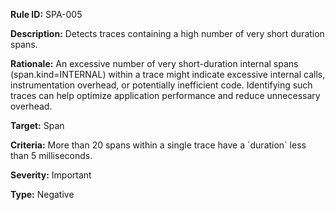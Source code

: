 **Rule ID:** SPA-005

**Description:** Detects traces containing a high number of very short duration spans.

**Rationale:** An excessive number of very short-duration internal spans (span.kind=INTERNAL) within a trace might indicate excessive internal calls, instrumentation overhead, or potentially inefficient code. Identifying such traces can help optimize application performance and reduce unnecessary overhead.

**Target:** Span

**Criteria:** More than 20 spans within a single trace have a \`duration\` less than 5 milliseconds.

**Severity:** Important

**Type:** Negative  